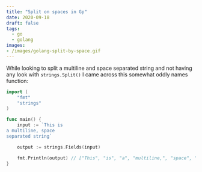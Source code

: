 ```yaml
---
title: "Split on spaces in Gp"
date: 2020-09-18
draft: false
tags:
  - go
  - golang
images:
- /images/golang-split-by-space.gif
---
```


While looking to split a multiline and space separated string and not having any look with `strings.Split()` I came across this somewhat oddly names function:

```go
import (
    "fmt"
    "strings"
)

func main() {
    input := `This is 
a multiline, space 
separated string`

    output := strings.Fields(input)

    fmt.Println(output) // ["This", "is", "a", "multiline,", "space", "separated", "string"]
}
```